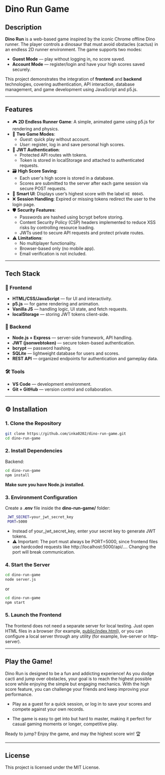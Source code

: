 # Dino Run Game

## Description

**Dino Run** is a web-based game inspired by the iconic Chrome offline Dino runner. The player controls a dinosaur that must avoid obstacles (cactus) in an endless 2D runner environment.
The game supports two modes:

- **Guest Mode** — play without logging in, no score saved.
- **Account Mode** — register/login and have your high scores saved securely.

This project demonstrates the integration of **frontend** and **backend** technologies, covering authentication, API interaction, database management, and game development using JavaScript and p5.js.

---

## Features

- 🎮 **2D Endless Runner Game**: A simple, animated game using p5.js for rendering and physics.
- 👥 **Two Game Modes**:
  - _Guest_: quick play without account.
  - _User_: register, log in and save personal high scores.
- 🔐 **JWT Authentication**:
  - Protected API routes with tokens.
  - Token is stored in localStorage and attached to authenticated requests.
- 🗃️ **High Score Saving**:
  - Each user's high score is stored in a database.
  - Scores are submitted to the server after each game session via secure POST requests.
- 🧠 **Smart UI**: Displays user’s highest score with the label `HI 00045`.
- ❌ **Session Handling**: Expired or missing tokens redirect the user to the login page.
- 🛡️ **Security Features**:
  - Passwords are hashed using bcrypt before storing.
  - Content Security Policy (CSP) headers implemented to reduce XSS risks by controlling resource loading.
  - JWTs used to secure API requests and protect private routes.
- ⚠️ **Limitations**:
  - No multiplayer functionality.
  - Browser-based only (no mobile app).
  - Email verification is not included.

---

## Tech Stack

### 🔧 Frontend

- **HTML/CSS/JavaScript** — for UI and interactivity.
- **p5.js** — for game rendering and animation.
- **Vanilla JS** — handling logic, UI state, and fetch requests.
- **localStorage** — storing JWT tokens client-side.

### 🔧 Backend

- **Node.js + Express** — server-side framework, API handling.
- **JWT (jsonwebtoken)** — secure token-based authentication.
- **bcrypt** — password hashing.
- **SQLite** — lightweight database for users and scores.
- **REST API** — organized endpoints for authentication and gameplay data.

### 🛠 Tools

- **VS Code** — development environment.
- **Git + GitHub** — version control and collaboration.

---

## ⚙️ Installation

### 1. Clone the Repository

```bash
git clone https://github.com/inka0202/dino-run-game.git
cd dino-run-game
```

### 2. Install Dependencies

Backend:

```bash
cd dino-run-game
npm install
```

**Make sure you have Node.js installed.**

### 3. Environment Configuration

Create a **.env** file inside the **dino-run-game/** folder:

```bash
 JWT_SECRET=your_jwt_secret_key
 PORT=5000
```

- Instead of your_jwt_secret_key, enter your secret key to generate JWT tokens.
- ⚠️ Important: The port must always be PORT=5000, since frontend files use hardcoded requests like http://localhost:5000/api/.... Changing the port will break communication.

### 4. Start the Server

```bash
cd dino-run-game
node server.js
```

or

```bash
cd dino-run-game
npm start
```

### 5. Launch the Frontend

The frontend does not need a separate server for local testing. Just open HTML files in a browser (for example, [public/index.html](http://localhost:5000/index.html)), or you can configure a local server through any utility (for example, live-server or http-server).

---

## Play the Game!

Dino Run is designed to be a fun and addicting experience! As you dodge cacti and jump over obstacles, your goal is to reach the highest possible score while enjoying the simple but engaging mechanics. With the high score feature, you can challenge your friends and keep improving your performance.

- Play as a guest for a quick session, or log in to save your scores and compete against your own records.

- The game is easy to get into but hard to master, making it perfect for casual gaming moments or longer, competitive play.

Ready to jump? Enjoy the game, and may the highest score win! 🏆

---

## License

This project is licensed under the MIT License.
